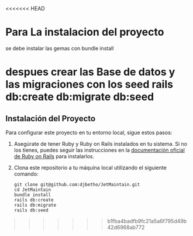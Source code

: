 <<<<<<< HEAD
# Para La instalacion del proyecto
 se debe instalar las gemas 
 con 
bundle install

 despues crear las Base de datos y las migraciones con los seed
rails db:create db:migrate db:seed
=======
## Instalación del Proyecto

Para configurar este proyecto en tu entorno local, sigue estos pasos:

1. Asegúrate de tener Ruby y Ruby on Rails instalados en tu sistema. Si no los tienes, puedes seguir las instrucciones en la [documentación oficial de Ruby on Rails](https://rubyonrails.org/) para instalarlos.

2. Clona este repositorio a tu máquina local utilizando el siguiente comando:

   ```shell
   git clone git@github.com:djbetho/JetMaintain.git
   cd JetMaintain
   bundle install
   rails db:create
   rails db:migrate
   rails db:seed

>>>>>>> b1fba4badfb9fc21a5a6f795d49b42d6968ab772
